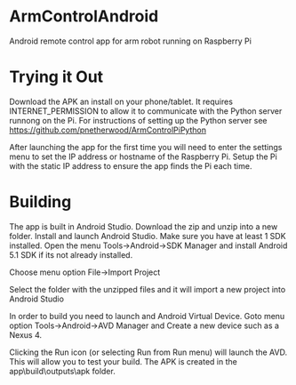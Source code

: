 # ArmControlAndroid
Android remote control app for arm robot running on Raspberry Pi

Trying it Out
=============

Download the APK an install on your phone/tablet. It requires INTERNET_PERMISSION to allow it to communicate with the Python server runnong on the Pi.
For instructions of setting up the Python server see https://github.com/pnetherwood/ArmControlPiPython

After launching the app for the first time you will need to enter the settings menu to set the IP address or hostname of the Raspberry Pi. Setup the Pi with the static IP address to ensure the app finds the Pi each time.

Building
========

The app is built in Android Studio. Download the zip and unzip into a new folder.
Install and launch Android Studio. Make sure you have at least 1 SDK installed. Open the menu Tools->Android->SDK Manager and install Android 5.1 SDK if its not already installed.

Choose menu option File->Import Project

Select the folder with the unzipped files and it will import a new project into Android Studio

In order to build you need to launch and Android Virtual Device. Goto menu option Tools->Android->AVD Manager and Create a new device such as a Nexus 4.

Clicking the Run icon (or selecting Run from Run menu) will launch the AVD. This will allow you to test your build. The APK is created in the app\build\outputs\apk folder.

